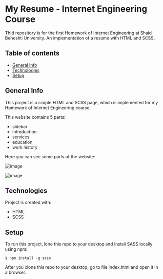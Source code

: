 # My Resume - Internet Engineering Course
Thid repository is for the first Homework of Internet Engineering at Shaid Beheshti University. An implementation of a resume with HTML and SCSS.



## Table of contents

* [General info](#general-info)
* [Technologies](#technologies)
* [Setup](#setup)
##  General Info
This project is a simple HTML and SCSS page, which is implemented for my Homework of Internet Engineering course.

This website contains 5 parts:
* sidebar
* introduction
* services
* education
* work history

Here you can see some parts of the website:

![image](https://user-images.githubusercontent.com/77495573/227654348-d7feb8f0-767c-4e8d-8153-cc86c008bc3c.png)

![image](https://user-images.githubusercontent.com/77495573/227654481-4f6d815a-8192-4119-b342-f9758e9ebfa3.png)


## Technologies
Project is created with:
* HTML
* SCSS
	
## Setup
To run this project, lone this repo to your desktop and install SASS locally using npm:

```
$ npm install -g sass
```
After you clone this repo to your desktop, go to file index.html and open it in a browser. 
